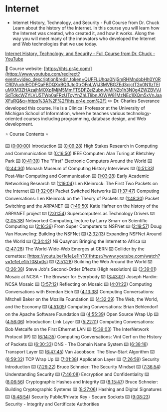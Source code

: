 # Internet

- Internet History, Technology, and Security - Full Course from Dr. Chuck 
Learn about the history of the Internet. In this course you will learn how the Internet was created, who created it, and how it works. Along the way you will meet many of the innovators who developed the Internet and Web technologies that we use today.

[Internet History, Technology, and Security - Full Course from Dr. Chuck - YouTube](https://www.youtube.com/watch?v=47NRaBVxgVM)

🔗 Course website: [https://ihts.pr4e.com/](https://www.youtube.com/redirect?event=video_description&redir_token=QUFFLUhqa0NjSmRHMndobHh0Y0RCRDVucklEODFQaFBDQXxBQ3Jtc0trOFpLWjJ3MVBGZEd3cjctT2p0N1lzTEluMXM3ZHAzajhMOXp1MjM5MmFTSDFZelZubnJvMlN2b1h3N0g4ZWZBVVJSdTdkcWZYLVU5TWp0aFRzUTcyYnZhLTlibnJOWW81MzNEc1lXQm5xVnJaaXFuRQ&q=https%3A%2F%2Fihts.pr4e.com%2F) 
✏️ Dr. Charles Severance developed this course. He is a Clinical Professor at the University of Michigan School of Information, where he teaches various technology-oriented courses including programming, database design, and Web development. 

⭐️ Course Contents ⭐️ 

⌨️ ([0:00:00](https://www.youtube.com/watch?v=47NRaBVxgVM&t=0s)) Introduction 
⌨️ ([0:09:28](https://www.youtube.com/watch?v=47NRaBVxgVM&t=568s)) High Stakes Research in Computing and Communication 
⌨️ ([0:16:50](https://www.youtube.com/watch?v=47NRaBVxgVM&t=1010s)) IEEE Computer: Alan Turing at Bletchley Park 
⌨️ ([0:41:39](https://www.youtube.com/watch?v=47NRaBVxgVM&t=2499s)) The "First" Electronic Computers Around the World 
⌨️ ([0:44:30](https://www.youtube.com/watch?v=47NRaBVxgVM&t=2670s)) Monash Museum of Computing History Interviews 
⌨️ ([0:51:33](https://www.youtube.com/watch?v=47NRaBVxgVM&t=3093s)) Post-War Computing and Communication 
⌨️ ([1:03:28](https://www.youtube.com/watch?v=47NRaBVxgVM&t=3808s)) Early Academic Networking Research 
⌨️ ([1:19:04](https://www.youtube.com/watch?v=47NRaBVxgVM&t=4744s)) Len Kleinrock: The First Two Packets on the Internet 
⌨️ ([1:32:06](https://www.youtube.com/watch?v=47NRaBVxgVM&t=5526s)) Packet Switched Networks 
⌨️ ([1:37:47](https://www.youtube.com/watch?v=47NRaBVxgVM&t=5867s)) Computing Conversations: Len Kleinrock on the Theory of Packets 
⌨️ ([1:48:30](https://www.youtube.com/watch?v=47NRaBVxgVM&t=6510s)) Packet Switching and the ARPANET 
⌨️ ([1:49:50](https://www.youtube.com/watch?v=47NRaBVxgVM&t=6590s)) Katie Hafner on the history of the ARPANET project 
⌨️ ([2:01:54](https://www.youtube.com/watch?v=47NRaBVxgVM&t=7314s)) Supercomputers as Technology Drivers 
⌨️ ([2:05:38](https://www.youtube.com/watch?v=47NRaBVxgVM&t=7538s)) Networked Computing, lecture by Larry Smarr on Scientific Computing 
⌨️ ([2:16:36](https://www.youtube.com/watch?v=47NRaBVxgVM&t=8196s)) From Super Computers to NSFNet 
⌨️ ([2:19:57](https://www.youtube.com/watch?v=47NRaBVxgVM&t=8397s)) Doug Van Houweling: Building the NSFNet 
⌨️ ([2:32:13](https://www.youtube.com/watch?v=47NRaBVxgVM&t=9133s)) Expanding NSFNet Around the World 
⌨️ ([2:34:42](https://www.youtube.com/watch?v=47NRaBVxgVM&t=9282s)) Nii Quaynor: Bringing the Internet to Africa 
⌨️ ([2:47:28](https://www.youtube.com/watch?v=47NRaBVxgVM&t=10048s)) The World-Wide-Web Emerges at CERN ⌨️ Collider by the cernettes: [https://youtu.be/1e1eLe1ihT0](https://www.youtube.com/watch?v=1e1eLe1ihT0&t=0s) 
⌨️ ([2:51:28](https://www.youtube.com/watch?v=47NRaBVxgVM&t=10288s)) Building the Web Around the World 
⌨️ ([3:26:38](https://www.youtube.com/watch?v=47NRaBVxgVM&t=12398s)) Steve Job's Second-Order Effects (High resolution) 
⌨️ ([3:39:01](https://www.youtube.com/watch?v=47NRaBVxgVM&t=13141s)) Mosaic at NCSA - The Browser for Everybody 
⌨️ ([3:43:01](https://www.youtube.com/watch?v=47NRaBVxgVM&t=13381s)) Joseph Hardin: NCSA Mosaic 
⌨️ ([3:57:12](https://www.youtube.com/watch?v=47NRaBVxgVM&t=14232s)) Reflecting on Mosaic 
⌨️ ([4:01:22](https://www.youtube.com/watch?v=47NRaBVxgVM&t=14482s)) Computing Conversations with Brendan Eich 
⌨️ ([4:13:38](https://www.youtube.com/watch?v=47NRaBVxgVM&t=15218s)) Computing Conversations: Mitchell Baker on the Mozilla Foundation 
⌨️ ([4:32:29](https://www.youtube.com/watch?v=47NRaBVxgVM&t=16349s)) The Web, the World, and the Economy 
⌨️ ([4:51:05](https://www.youtube.com/watch?v=47NRaBVxgVM&t=17465s)) Computing Conversations: Brian Behlendorf on the Apache Software Foundation 
⌨️ ([4:55:39](https://www.youtube.com/watch?v=47NRaBVxgVM&t=17739s)) Open Source Wrap Up 
⌨️ ([4:56:06](https://www.youtube.com/watch?v=47NRaBVxgVM&t=17766s)) Introduction: Link Layer 
⌨️ ([5:22:11](https://www.youtube.com/watch?v=47NRaBVxgVM&t=19331s)) Computing Conversations: Bob Metcalfe on the First Ethernet LAN 
⌨️ ([5:39:03](https://www.youtube.com/watch?v=47NRaBVxgVM&t=20343s)) The InterNetwork Protocol (IP) 
⌨️ ([6:14:35](https://www.youtube.com/watch?v=47NRaBVxgVM&t=22475s)) Computing Conversations: Vint Cerf on the History of Packets 
⌨️ ([6:30:33](https://www.youtube.com/watch?v=47NRaBVxgVM&t=23433s)) DNS - The Domain Name System 
⌨️ ([6:38:16](https://www.youtube.com/watch?v=47NRaBVxgVM&t=23896s)) Transport Layer 
⌨️ ([6:47:45](https://www.youtube.com/watch?v=47NRaBVxgVM&t=24465s)) Van Jacobson: The Slow-Start Algorithm 
⌨️ ([6:59:32](https://www.youtube.com/watch?v=47NRaBVxgVM&t=25172s)) TCP Wrap Up 
⌨️ ([7:01:38](https://www.youtube.com/watch?v=47NRaBVxgVM&t=25298s)) Application Layer 
⌨️ ([7:26:59](https://www.youtube.com/watch?v=47NRaBVxgVM&t=26819s)) Security Introduction 
⌨️ ([7:29:22](https://www.youtube.com/watch?v=47NRaBVxgVM&t=26962s)) Bruce Schneier: The Security Mindset 
⌨️ ([7:36:54](https://www.youtube.com/watch?v=47NRaBVxgVM&t=27414s)) Understanding Security 
⌨️ ([7:46:08](https://www.youtube.com/watch?v=47NRaBVxgVM&t=27968s)) Encryption and Confidentiality 
⌨️ ([8:06:56](https://www.youtube.com/watch?v=47NRaBVxgVM&t=29216s)) Cryptographic Hashes and Integrity 
⌨️ ([8:15:47](https://www.youtube.com/watch?v=47NRaBVxgVM&t=29747s)) Bruce Schneier: Building Cryptographic Systems 
⌨️ ([8:27:06](https://www.youtube.com/watch?v=47NRaBVxgVM&t=30426s)) Hashing and Digital Signatures 
⌨️ ([8:48:54](https://www.youtube.com/watch?v=47NRaBVxgVM&t=31734s)) Security Public/Private Key - Secure Sockets 
⌨️ ([9:08:23](https://www.youtube.com/watch?v=47NRaBVxgVM&t=32903s)) Security - Integrity and Certificate Authorities